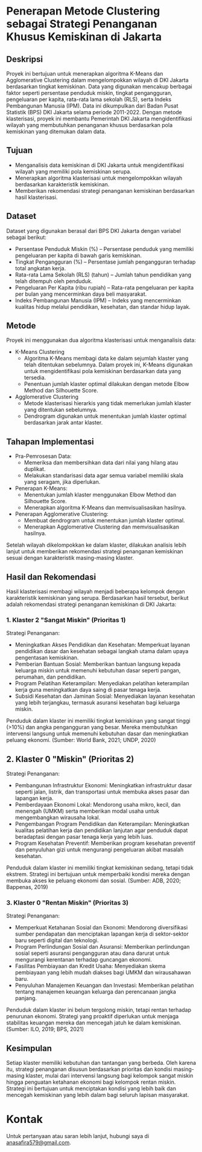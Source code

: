 # Penerapan Metode Clustering sebagai Strategi Penanganan Khusus Kemiskinan di Jakarta

## Deskripsi
Proyek ini bertujuan untuk menerapkan algoritma K-Means dan Agglomerative Clustering dalam mengelompokkan wilayah di DKI Jakarta berdasarkan tingkat kemiskinan. Data yang digunakan mencakup berbagai faktor seperti persentase penduduk miskin, tingkat pengangguran, pengeluaran per kapita, rata-rata lama sekolah (RLS), serta Indeks Pembangunan Manusia (IPM). Data ini dikumpulkan dari Badan Pusat Statistik (BPS) DKI Jakarta selama periode 2011-2022. Dengan metode klasterisasi, proyek ini membantu Pemerintah DKI Jakarta mengidentifikasi wilayah yang membutuhkan penanganan khusus berdasarkan pola kemiskinan yang ditemukan dalam data.

## Tujuan
- Menganalisis data kemiskinan di DKI Jakarta untuk mengidentifikasi wilayah yang memiliki pola kemiskinan serupa.
- Menerapkan algoritma klasterisasi untuk mengelompokkan wilayah berdasarkan karakteristik kemiskinan.
- Memberikan rekomendasi strategi penanganan kemiskinan berdasarkan hasil klasterisasi.

## Dataset
Dataset yang digunakan berasal dari BPS DKI Jakarta dengan variabel sebagai berikut:
- Persentase Penduduk Miskin (%) – Persentase penduduk yang memiliki pengeluaran per kapita di bawah garis kemiskinan.
- Tingkat Pengangguran (%) – Persentase jumlah pengangguran terhadap total angkatan kerja.
- Rata-rata Lama Sekolah (RLS) (tahun) – Jumlah tahun pendidikan yang telah ditempuh oleh penduduk.
- Pengeluaran Per Kapita (ribu rupiah) – Rata-rata pengeluaran per kapita per bulan yang mencerminkan daya beli masyarakat.
- Indeks Pembangunan Manusia (IPM) – Indeks yang mencerminkan kualitas hidup melalui pendidikan, kesehatan, dan standar hidup layak.

## Metode
Proyek ini menggunakan dua algoritma klasterisasi untuk menganalisis data:
- K-Means Clustering
  - Algoritma K-Means membagi data ke dalam sejumlah klaster yang telah ditentukan sebelumnya. Dalam proyek ini, K-Means digunakan untuk mengidentifikasi pola kemiskinan berdasarkan data yang tersedia.
  - Penentuan jumlah klaster optimal dilakukan dengan metode Elbow Method dan Silhouette Score.
- Agglomerative Clustering
  - Metode klasterisasi hierarkis yang tidak memerlukan jumlah klaster yang ditentukan sebelumnya.
  - Dendrogram digunakan untuk menentukan jumlah klaster optimal berdasarkan jarak antar klaster.

## Tahapan Implementasi
- Pra-Pemrosesan Data:
  - Memeriksa dan membersihkan data dari nilai yang hilang atau duplikat.
  - Melakukan standarisasi data agar semua variabel memiliki skala yang seragam, jika diperlukan.
- Penerapan K-Means:
  - Menentukan jumlah klaster menggunakan Elbow Method dan Silhouette Score.
  - Menerapkan algoritma K-Means dan memvisualisasikan hasilnya.
- Penerapan Agglomerative Clustering:
  - Membuat dendrogram untuk menentukan jumlah klaster optimal.
  - Menerapkan Agglomerative Clustering dan memvisualisasikan hasilnya.

Setelah wilayah dikelompokkan ke dalam klaster, dilakukan analisis lebih lanjut untuk memberikan rekomendasi strategi penanganan kemiskinan sesuai dengan karakteristik masing-masing klaster.

## Hasil dan Rekomendasi

Hasil klasterisasi membagi wilayah menjadi beberapa kelompok dengan karakteristik kemiskinan yang serupa. Berdasarkan hasil tersebut, berikut adalah rekomendasi strategi penanganan kemiskinan di DKI Jakarta:

### 1. Klaster 2 "Sangat Miskin" (Prioritas 1)
Strategi Penanganan:
- Meningkatkan Akses Pendidikan dan Kesehatan:
  Memperkuat layanan pendidikan dasar dan kesehatan sebagai langkah utama dalam upaya pengentasan kemiskinan.
- Pemberian Bantuan Sosial:
  Memberikan bantuan langsung kepada keluarga miskin untuk memenuhi kebutuhan dasar seperti pangan, perumahan, dan pendidikan.
- Program Pelatihan Keterampilan:
Menyediakan pelatihan keterampilan kerja guna meningkatkan daya saing di pasar tenaga kerja.
- Subsidi Kesehatan dan Jaminan Sosial:
Menyediakan layanan kesehatan yang lebih terjangkau, termasuk asuransi kesehatan bagi keluarga miskin.

Penduduk dalam klaster ini memiliki tingkat kemiskinan yang sangat tinggi (>10%) dan angka pengangguran yang besar. Mereka membutuhkan intervensi langsung untuk memenuhi kebutuhan dasar dan meningkatkan peluang ekonomi. (Sumber: World Bank, 2021; UNDP, 2020)

## 2. Klaster 0 "Miskin" (Prioritas 2)
Strategi Penanganan:
- Pembangunan Infrastruktur Ekonomi:
Meningkatkan infrastruktur dasar seperti jalan, listrik, dan transportasi untuk membuka akses pasar dan lapangan kerja.
- Pemberdayaan Ekonomi Lokal:
Mendorong usaha mikro, kecil, dan menengah (UMKM) serta memberikan modal usaha untuk mengembangkan wirausaha lokal.
- Pengembangan Program Pendidikan dan Keterampilan:
Meningkatkan kualitas pelatihan kerja dan pendidikan lanjutan agar penduduk dapat beradaptasi dengan pasar tenaga kerja yang lebih luas.
- Program Kesehatan Preventif:
Memberikan program kesehatan preventif dan penyuluhan gizi untuk mengurangi pengeluaran akibat masalah kesehatan.

Penduduk dalam klaster ini memiliki tingkat kemiskinan sedang, tetapi tidak ekstrem. Strategi ini bertujuan untuk memperbaiki kondisi mereka dengan membuka akses ke peluang ekonomi dan sosial. (Sumber: ADB, 2020; Bappenas, 2019)

### 3. Klaster 0 "Rentan Miskin" (Prioritas 3)
Strategi Penanganan:
- Memperkuat Ketahanan Sosial dan Ekonomi:
Mendorong diversifikasi sumber pendapatan dan menciptakan lapangan kerja di sektor-sektor baru seperti digital dan teknologi.
- Program Perlindungan Sosial dan Asuransi:
Memberikan perlindungan sosial seperti asuransi pengangguran atau dana darurat untuk mengurangi kerentanan terhadap guncangan ekonomi.
- Fasilitas Pembiayaan dan Kredit Usaha:
Menyediakan skema pembiayaan yang lebih mudah diakses bagi UMKM dan wirausahawan baru.
- Penyuluhan Manajemen Keuangan dan Investasi:
Memberikan pelatihan tentang manajemen keuangan keluarga dan perencanaan jangka panjang.

Penduduk dalam klaster ini belum tergolong miskin, tetapi rentan terhadap penurunan ekonomi. Strategi yang proaktif diperlukan untuk menjaga stabilitas keuangan mereka dan mencegah jatuh ke dalam kemiskinan. (Sumber: ILO, 2019; BPS, 2021)

## Kesimpulan
Setiap klaster memiliki kebutuhan dan tantangan yang berbeda. Oleh karena itu, strategi penanganan disusun berdasarkan prioritas dan kondisi masing-masing klaster, mulai dari intervensi langsung bagi kelompok sangat miskin hingga penguatan ketahanan ekonomi bagi kelompok rentan miskin. Strategi ini bertujuan untuk menciptakan kondisi yang lebih baik dan mencegah kemiskinan yang lebih dalam bagi seluruh lapisan masyarakat.

# Kontak
Untuk pertanyaan atau saran lebih lanjut, hubungi saya di anasafira579@gmail.com.
